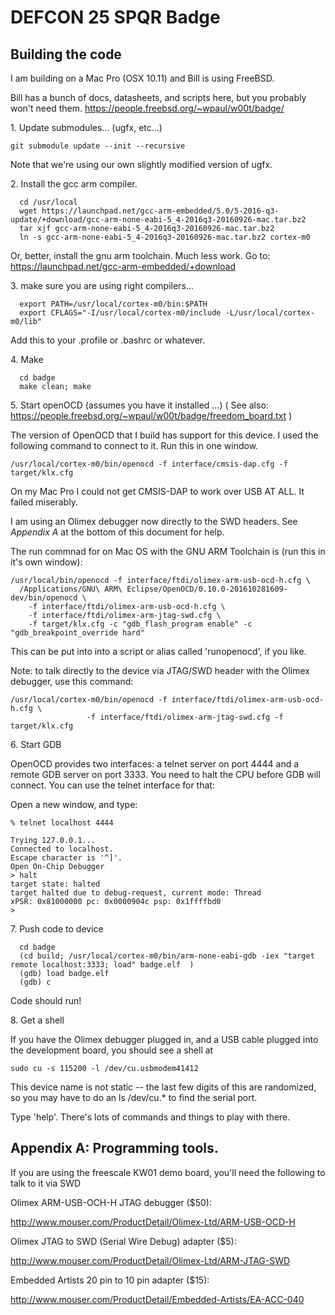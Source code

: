 # DEFCON 25 SPQR Badge

## Building the code
I am building on a Mac Pro (OSX 10.11) and Bill is using FreeBSD.

Bill has a bunch of docs, datasheets, and scripts here, but you probably won't need them. 
https://people.freebsd.org/~wpaul/w00t/badge/

1\. Update submodules... (ugfx, etc...)

```git submodule update --init --recursive```

Note that we're using our own slightly modified version of ugfx. 

2\. Install the gcc arm compiler.

```
  cd /usr/local
  wget https://launchpad.net/gcc-arm-embedded/5.0/5-2016-q3-update/+download/gcc-arm-none-eabi-5_4-2016q3-20160926-mac.tar.bz2
  tar xjf gcc-arm-none-eabi-5_4-2016q3-20160926-mac.tar.bz2   
  ln -s gcc-arm-none-eabi-5_4-2016q3-20160926-mac.tar.bz2 cortex-m0
```

Or, better, install the gnu arm toolchain. Much less work.
Go to:  https://launchpad.net/gcc-arm-embedded/+download
  
3\. make sure you are using right compilers...

```
  export PATH=/usr/local/cortex-m0/bin:$PATH
  export CFLAGS="-I/usr/local/cortex-m0/include -L/usr/local/cortex-m0/lib"
```

Add this to your .profile or .bashrc or whatever.

4\. Make
```
  cd badge
  make clean; make
```

5\. Start openOCD (assumes you have it installed ...)
( See also: https://people.freebsd.org/~wpaul/w00t/badge/freedom_board.txt )

The version of OpenOCD that I build has support for this device. I used
the following command to connect to it. Run this in one window. 

```
/usr/local/cortex-m0/bin/openocd -f interface/cmsis-dap.cfg -f target/klx.cfg
```

On my Mac Pro I could not get CMSIS-DAP to work over USB AT ALL. It failed miserably.

I am using an Olimex debugger now directly to the SWD headers. See
*Appendix A* at the bottom of this document for help.

The run commnad for on Mac OS with the GNU ARM Toolchain is (run this in it's own window):

```
/usr/local/bin/openocd -f interface/ftdi/olimex-arm-usb-ocd-h.cfg \
  /Applications/GNU\ ARM\ Eclipse/OpenOCD/0.10.0-201610281609-dev/bin/openocd \
    -f interface/ftdi/olimex-arm-usb-ocd-h.cfg \
    -f interface/ftdi/olimex-arm-jtag-swd.cfg \
    -f target/klx.cfg -c "gdb_flash_program enable" -c "gdb_breakpoint_override hard"
```

This can be put into into a script or alias called 'runopenocd', if you like. 

Note: to talk directly to the device via JTAG/SWD header with the Olimex
debugger, use this command:
```
/usr/local/cortex-m0/bin/openocd -f interface/ftdi/olimex-arm-usb-ocd-h.cfg \
				 -f interface/ftdi/olimex-arm-jtag-swd.cfg -f target/klx.cfg
```

6\. Start GDB

OpenOCD provides two interfaces: a telnet server on port 4444 and a remote
GDB server on port 3333. You need to halt the CPU before GDB will connect.
You can use the telnet interface for that:

Open a new window, and type:

```
% telnet localhost 4444

Trying 127.0.0.1...
Connected to localhost.
Escape character is '^]'.
Open On-Chip Debugger
> halt
target state: halted
target halted due to debug-request, current mode: Thread
xPSR: 0x81000000 pc: 0x0000904c psp: 0x1ffffbd0
>
```

7\. Push code to device

```
  cd badge
  (cd build; /usr/local/cortex-m0/bin/arm-none-eabi-gdb -iex "target remote localhost:3333; load" badge.elf  )
  (gdb) load badge.elf
  (gdb) c
```

Code should run!

8\. Get a shell

If you have the Olimex debugger plugged in, and a USB cable plugged
into the development board, you should see a shell at

```sudo cu -s 115200 -l /dev/cu.usbmodem41412```

This device name is not static -- the last few digits of this are randomized, so you may have to
do an ls /dev/cu.* to find the serial port. 

Type 'help'. There's lots of commands and things to play with there.

## Appendix A: Programming tools.

If you are using the freescale KW01 demo board, you'll need the
following to talk to it via SWD

Olimex ARM-USB-OCH-H JTAG debugger ($50):

http://www.mouser.com/ProductDetail/Olimex-Ltd/ARM-USB-OCD-H

Olimex JTAG to SWD (Serial Wire Debug) adapter ($5):

http://www.mouser.com/ProductDetail/Olimex-Ltd/ARM-JTAG-SWD

Embedded Artists 20 pin to 10 pin adapter ($15):

http://www.mouser.com/ProductDetail/Embedded-Artists/EA-ACC-040





